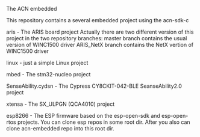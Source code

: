 The ACN embedded

This repository contains a several embedded project using the acn-sdk-c

aris	-		The ARIS board project
			Actually there are two different version of this project in the two repository branches:
			master branch contains the usual version of WINC1500 driver
			ARIS_NetX branch contains the NetX vertion of WINC1500 driver

linux	-		just a simple Linux project

mbed	-		The stm32-nucleo project

SenseAbility.cydsn -	The Cypress CY8CKIT-042-BLE SeanseAbility2.0 project

xtensa	-		The SX_ULPGN (QCA4010) project

esp8266 - 		The ESP firmware based on the esp-open-sdk and esp-open-rtos projects.
			You can clone esp repos in some root dir. After you also can clone acn-embedded repo into this root dir.
			
